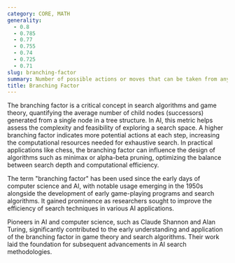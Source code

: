 ```yaml
---
category: CORE, MATH
generality:
  - 0.8
  - 0.785
  - 0.77
  - 0.755
  - 0.74
  - 0.725
  - 0.71
slug: branching-factor
summary: Number of possible actions or moves that can be taken from any given point in a decision-making process, such as in game trees or search algorithms.
title: Branching Factor
---
```


The branching factor is a critical concept in search algorithms and game theory, quantifying the average number of child nodes (successors) generated from a single node in a tree structure. In AI, this metric helps assess the complexity and feasibility of exploring a search space. A higher branching factor indicates more potential actions at each step, increasing the computational resources needed for exhaustive search. In practical applications like chess, the branching factor can influence the design of algorithms such as minimax or alpha-beta pruning, optimizing the balance between search depth and computational efficiency.

The term "branching factor" has been used since the early days of computer science and AI, with notable usage emerging in the 1950s alongside the development of early game-playing programs and search algorithms. It gained prominence as researchers sought to improve the efficiency of search techniques in various AI applications.

Pioneers in AI and computer science, such as Claude Shannon and Alan Turing, significantly contributed to the early understanding and application of the branching factor in game theory and search algorithms. Their work laid the foundation for subsequent advancements in AI search methodologies.
